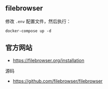 
## filebrowser

修改 `.env` 配置文件，然后执行：

    docker-compose up -d


## 官方网站

- <https://filebrowser.org/installation>

源码

- <https://github.com/filebrowser/filebrowser>
